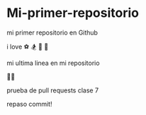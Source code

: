 # Mi-primer-repositorio

mi primer repositorio en Github

i love ⚽️ 🏂  :dog: :pizza:

mi ultima linea en mi repositorio

🏄‍♂️

prueba de pull requests clase 7

repaso commit!

